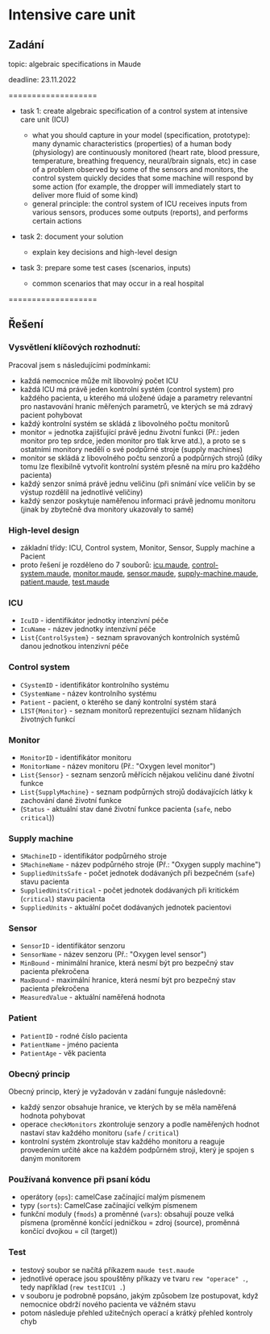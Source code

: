 # Intensive care unit
## Zadání

topic: algebraic specifications in Maude

deadline: 23.11.2022


===================
* task 1: create algebraic specification of a control system at intensive care unit (ICU)
	- what you should capture in your model (specification, prototype):
		many dynamic characteristics (properties) of a human body (physiology) are continuously monitored (heart rate, blood pressure, temperature, breathing frequency, neural/brain signals, etc)
		in case of a problem observed by some of the sensors and monitors, the control system quickly decides that some machine will respond by some action (for example, the dropper will immediately start to deliver more fluid of some kind)
	- general principle: the control system of ICU receives inputs from various sensors, produces some outputs (reports), and performs certain actions

* task 2: document your solution
	- explain key decisions and high-level design

* task 3: prepare some test cases (scenarios, inputs)
	- common scenarios that may occur in a real hospital




===================

## Řešení

### Vysvětlení klíčových rozhodnutí:
Pracoval jsem s následujícími podmínkami:
- každá nemocnice může mít libovolný počet ICU
- každá ICU má právě jeden kontrolní systém (control system) pro každého pacienta, u kterého má uložené údaje a parametry relevantní pro nastavování hranic měřených parametrů, ve kterých se má zdravý pacient pohybovat
- každý kontrolní systém se skládá z libovolného počtu monitorů
- monitor = jednotka zajišťující právě jednu životní funkci (Př.: jeden monitor pro tep srdce, jeden monitor pro tlak krve atd.), a proto se s ostatními monitory nedělí o své podpůrné stroje (supply machines)
- monitor se skládá z libovolného počtu senzorů a podpůrných strojů (díky tomu lze flexibilně vytvořit kontrolní systém přesně na míru pro každého pacienta)
- každý senzor snímá právě jednu veličinu (při snímání více veličin by se výstup rozdělil na jednotlivé veličiny)
- každý senzor poskytuje naměřenou informaci právě jednomu monitoru (jinak by zbytečně dva monitory ukazovaly to samé)


### High-level design
- základní třídy: ICU, Control system, Monitor, Sensor, Supply machine a Pacient
- proto řešení je rozděleno do 7 souborů: [icu.maude](icu.maude), [control-system.maude](control-system.maude), [monitor.maude](monitor.maude), [sensor.maude](sensor.maude), [supply-machine.maude](supply-machine.maude), [patient.maude](patient.maude), [test.maude](test.maude)

### ICU
* `IcuID` - identifikátor jednotky intenzivní péče
* `IcuName` - název jednotky intenzivní péče
* `List{ControlSystem}` - seznam spravovaných kontrolních systémů danou jednotkou intenzivní péče

### Control system
* `CSystemID` - identifikátor kontrolního systému
* `CSystemName` - název kontrolního systému
* `Patient` - pacient, o kterého se daný kontrolní systém stará
* `LIST{Monitor}` - seznam monitorů reprezentující seznam hlídaných životných funkcí

### Monitor
* `MonitorID` - identifikátor monitoru
* `MonitorName` - název monitoru (Př.: "Oxygen level monitor")
* `List{Sensor}` - seznam senzorů měřících nějakou veličinu dané životní funkce
* `List{SupplyMachine}` - seznam podpůrných strojů dodávajících látky k zachování dané životní funkce
* (`Status` - aktuální stav dané životní funkce pacienta (`safe`, nebo `critical`))

### Supply machine
* `SMachineID` - identifikátor podpůrného stroje
* `SMachineName` - název podpůrného stroje (Př.: "Oxygen supply machine")
* `SuppliedUnitsSafe` - počet jednotek dodávaných při bezpečném (`safe`) stavu pacienta
* `SuppliedUnitsCritical` - počet jednotek dodávaných při kritickém (`critical`) stavu pacienta
* `SuppliedUnits` - aktuální počet dodávaných jednotek pacientovi


### Sensor
* `SensorID` - identifikátor senzoru
* `SensorName` - název senzoru (Př.: "Oxygen level sensor")
* `MinBound` - minimální hranice, která nesmí být pro bezpečný stav pacienta překročena
* `MaxBound` - maximální hranice, která nesmí být pro bezpečný stav pacienta překročena
* `MeasuredValue` - aktuální naměřená hodnota


### Patient
* `PatientID` - rodné číslo pacienta
* `PatientName` - jméno pacienta
* `PatientAge` - věk pacienta



### Obecný princip
Obecný princip, který je vyžadován v zadání funguje následovně:
- každý senzor obsahuje hranice, ve kterých by se měla naměřená hodnota pohybovat
- operace `checkMonitors` zkontroluje senzory a podle naměřených hodnot nastaví stav každého monitoru (`safe` / `critical`)
- kontrolní systém zkontroluje stav každého monitoru a reaguje provedením určité akce na každém podpůrném stroji, který je spojen s daným monitorem


### Používaná konvence při psaní kódu
- operátory (`ops`): camelCase začínající malým písmenem
- typy (`sorts`): CamelCase začínající velkým písmenem
- funkční moduly (`fmods`) a proměnné (`vars`): obsahují pouze velká písmena (proměnné končící jedničkou = zdroj (source), proměnná končící dvojkou = cíl (target))


### Test
- testový soubor se načítá příkazem `maude test.maude`
- jednotlivé operace jsou spouštěny příkazy ve tvaru `rew "operace" .`, tedy například (`rew testICU1 .`)
- v souboru je podrobně popsáno, jakým způsobem lze postupovat, když nemocnice obdrží nového pacienta ve vážném stavu
- potom následuje přehled užitečných operací a krátký přehled kontroly chyb
